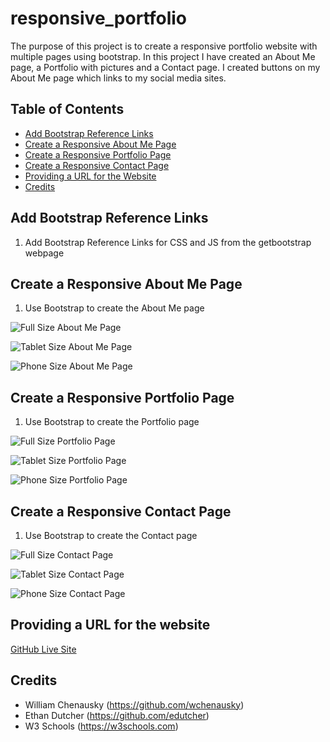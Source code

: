 # responsive_portfolio

The purpose of this project is to create a responsive portfolio website with multiple pages using bootstrap. In this project I have created an About Me page, a Portfolio with pictures and a Contact page. I created buttons on my About Me page which links to my social media sites.

## Table of Contents
* [Add Bootstrap Reference Links](#add-bootstrap-reference-links)
* [Create a Responsive About Me Page](#create-a-responsive-about-me-page)
* [Create a Responsive Portfolio Page](#create-a-responsive-portfolio-page)
* [Create a Responsive Contact Page](#create-a-responsive-contact-page)
* [Providing a URL for the Website](#Providing-a-URL-for-the-Website)
* [Credits](#Credits)


## Add Bootstrap Reference Links
1. Add Bootstrap Reference Links for CSS and JS from the getbootstrap webpage

## Create a Responsive About Me Page
1. Use Bootstrap to create the About Me page 

![Full Size About Me Page](assets/images/about-me-comp.png)

![Tablet Size About Me Page](assets/images/about-me-tablet.png)  

![Phone Size About Me Page](assets/images/about-me-phone.png)

## Create a Responsive Portfolio Page
1. Use Bootstrap to create the Portfolio page

![Full Size Portfolio Page](assets/images/portfolio-comp.png)

![Tablet Size Portfolio Page](assets/images/porfolio-tablet.png)

![Phone Size Portfolio Page](assets/images/porfolio-phone.png)

## Create a Responsive Contact Page
1. Use Bootstrap to create the Contact page

![Full Size Contact Page](assets/images/contact-comp.png)

![Tablet Size Contact Page](assets/images/contact-tablet.png)

![Phone Size Contact Page](assets/images/contact-phone.png)


## Providing a URL for the website

[GitHub Live Site](https://marisanesmith.github.io/responsive_portfolio)

## Credits

* William Chenausky (https://github.com/wchenausky)
* Ethan Dutcher (https://github.com/edutcher)
* W3 Schools (https://w3schools.com)